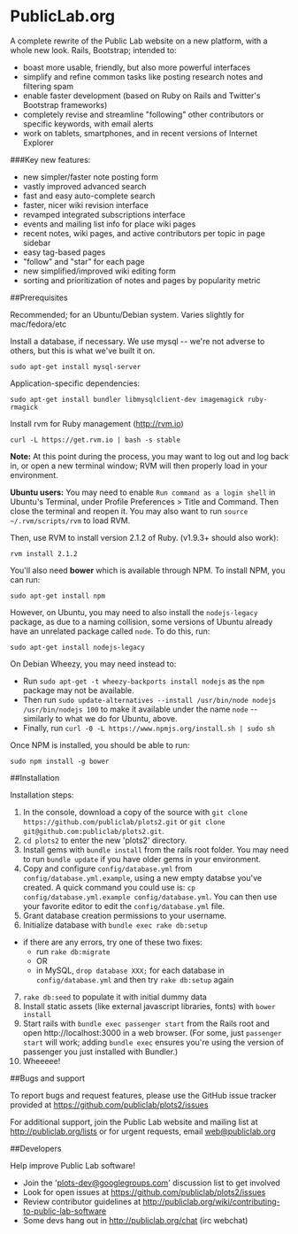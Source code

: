 PublicLab.org
======

A complete rewrite of the Public Lab website on a new platform, with a whole new look. Rails, Bootstrap; intended to:

* boast more usable, friendly, but also more powerful interfaces
* simplify and refine common tasks like posting research notes and filtering spam
* enable faster development (based on Ruby on Rails and Twitter's Bootstrap frameworks)
* completely revise and streamline "following" other contributors or specific keywords, with email alerts
* work on tablets, smartphones, and in recent versions of Internet Explorer

###Key new features:

* new simpler/faster note posting form
* vastly improved advanced search
* fast and easy auto-complete search
* faster, nicer wiki revision interface
* revamped integrated subscriptions interface
* events and mailing list info for place wiki pages
* recent notes, wiki pages, and active contributors per topic in page sidebar
* easy tag-based pages
* "follow" and "star" for each page
* new simplified/improved wiki editing form
* sorting and prioritization of notes and pages by popularity metric

##Prerequisites

Recommended; for an Ubuntu/Debian system. Varies slightly for mac/fedora/etc

Install a database, if necessary. We use mysql -- we're not adverse to others, but this is what we've built it on.

`sudo apt-get install mysql-server`

Application-specific dependencies:

`sudo apt-get install bundler libmysqlclient-dev imagemagick ruby-rmagick`

Install rvm for Ruby management (http://rvm.io)

`curl -L https://get.rvm.io | bash -s stable`

**Note:** At this point during the process, you may want to log out and log back in, or open a new terminal window; RVM will then properly load in your environment.

**Ubuntu users:** You may need to enable `Run command as a login shell` in Ubuntu's Terminal, under Profile Preferences > Title and Command. Then close the terminal and reopen it. You may also want to run `source ~/.rvm/scripts/rvm` to load RVM.

Then, use RVM to install version 2.1.2 of Ruby. (v1.9.3+ should also work):

`rvm install 2.1.2`

You'll also need **bower** which is available through NPM. To install NPM, you can run:

`sudo apt-get install npm`

However, on Ubuntu, you may need to also install the `nodejs-legacy` package, as due to a naming collision, some versions of Ubuntu already have an unrelated package called `node`. To do this, run:

`sudo apt-get install nodejs-legacy`

On Debian Wheezy, you may need instead to:

* Run `sudo apt-get -t wheezy-backports install nodejs` as the `npm` package may not be available. 
* Then run `sudo update-alternatives --install /usr/bin/node nodejs /usr/bin/nodejs 100` to make it available under the name `node` -- similarly to what we do for Ubuntu, above. 
* Finally, run `curl -0 -L https://www.npmjs.org/install.sh | sudo sh` 

Once NPM is installed, you should be able to run:

`sudo npm install -g bower`


##Installation

Installation steps:

1. In the console, download a copy of the source with `git clone https://github.com/publiclab/plots2.git` or `git clone git@github.com:publiclab/plots2.git`.
2. `cd plots2` to enter the new 'plots2' directory.
3. Install gems with `bundle install` from the rails root folder. You may need to run `bundle update` if you have older gems in your environment.
4. Copy and configure `config/database.yml` from `config/database.yml.example`, using a new empty databse you've created. A quick command you could use is: `cp config/database.yml.example config/database.yml`. You can then use your favorite editor to edit the `config/database.yml` file.
5. Grant database creation permissions to your username.
6. Initialize database with `bundle exec rake db:setup`
  * if there are any errors, try one of these two fixes:
    * run `rake db:migrate`
    * OR
    * in MySQL, `drop database XXX;` for each database in `config/database.yml` and then try `rake db:setup` again
7. `rake db:seed` to populate it with initial dummy data
8. Install static assets (like external javascript libraries, fonts) with `bower install` 
9. Start rails with `bundle exec passenger start` from the Rails root and open http://localhost:3000 in a web browser. (For some, just `passenger start` will work; adding `bundle exec` ensures you're using the version of passenger you just installed with Bundler.)
10. Wheeeee!

##Bugs and support

To report bugs and request features, please use the GitHub issue tracker provided at https://github.com/publiclab/plots2/issues 

For additional support, join the Public Lab website and mailing list at http://publiclab.org/lists or for urgent requests, email web@publiclab.org

##Developers

Help improve Public Lab software!

* Join the 'plots-dev@googlegroups.com' discussion list to get involved
* Look for open issues at https://github.com/publiclab/plots2/issues
* Review contributor guidelines at http://publiclab.org/wiki/contributing-to-public-lab-software
* Some devs hang out in http://publiclab.org/chat (irc webchat)
